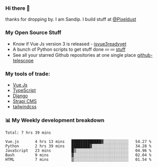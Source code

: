 ### Hi there 👋

thanks for dropping by.
I am Sandip. I build stuff at [@Pixeldust](github.com/pixeldust-in/)

###  **My Open Source Stuff**

 - Know if Vue Js version 3 is released -  [isvue3readyyet](https://github.com/sandiprb/isvue3readyyet)
 - A bunch of Python scripts to get stuff done 💤 💤 [stuff](https://github.com/sandiprb/stuff)
 - See all your starred Github repositories at one single place [github-telescope](https://github.com/sandiprb/github-telescope)



###  **My tools of trade:**
 - [Vue Js](https://github.com/vuejs/vue/)
 - [TypeScript](https://github.com/microsoft/TypeScript)
 - [Django](github.com/django/django)
 - [Strapi CMS](github.com/strapi/strapi)
 - [tailwindcss](https://github.com/tailwindlabs/tailwindcss)


###  📊 **My Weekly development breakdown**
<!--START_SECTION:waka-->
```text
Total: 7 hrs 39 mins

Vue.js       4 hrs 13 mins   █████████████▓░░░░░░░░░░░   54.27 % 
Python       2 hrs 39 mins   ████████▓░░░░░░░░░░░░░░░░   34.28 % 
JavaScript   23 mins         █▒░░░░░░░░░░░░░░░░░░░░░░░   04.96 % 
Bash         9 mins          ▓░░░░░░░░░░░░░░░░░░░░░░░░   02.04 % 
HTML         7 mins          ▒░░░░░░░░░░░░░░░░░░░░░░░░   01.54 % 
```
<!--END_SECTION:waka-->
